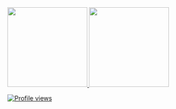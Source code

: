<div>
  <a href="https://github.com/yellowei">
  <img height="180em" src="https://github-readme-stats.vercel.app/api?username=yellowei&show_icons=true&include_all_commits=true&count_private=true"/>
  <img height="180em" src="https://github-readme-stats.vercel.app/api/top-langs/?username=yellowei&layout=compact&langs_count=6"/>
</div>

  ![Profile views](https://gpvc.arturio.dev/yellowei)
